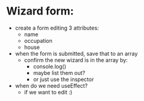 # Wizard form:

- create a form editing 3 attributes:
  - name
  - occupation
  - house
- when the form is submitted, save that to an array
  - confirm the new wizard is in the array by:
    - console.log()
    - maybe list them out?
    - or just use the inspector
- when do we need useEffect?
  - if we want to edit :)

